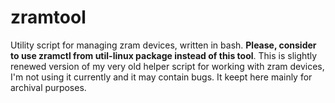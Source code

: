 # zramtool

Utility script for managing zram devices, written in bash. **Please, consider to use zramctl from util-linux package instead of this tool**. This is slightly renewed version of my very old helper script for working with zram devices, I'm not using it currently and it may contain bugs. It keept here mainly for archival purposes.
